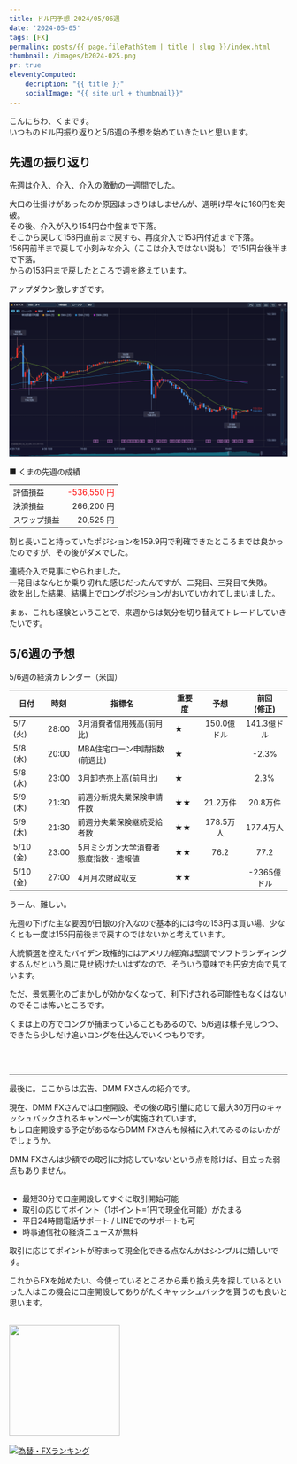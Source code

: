 ```yaml
---
title: ドル円予想 2024/05/06週
date: '2024-05-05'
tags: [FX]
permalink: posts/{{ page.filePathStem | title | slug }}/index.html
thumbnail: /images/b2024-025.png
pr: true
eleventyComputed:
    decription: "{{ title }}"
    socialImage: "{{ site.url + thumbnail}}"
---
```


こんにちわ、くまです。<br/>
いつものドル円振り返りと5/6週の予想を始めていきたいと思います。

## 先週の振り返り

先週は介入、介入、介入の激動の一週間でした。

大口の仕掛けがあったのか原因はっきりはしませんが、週明け早々に160円を突破。<br/>
その後、介入が入り154円台中盤まで下落。<br/>
そこから戻して158円直前まで戻すも、再度介入で153円付近まで下落。<br/>
156円前半まで戻して小刻みな介入（ここは介入ではない説も）で151円台後半まで下落。<br/>
からの153円まで戻したところで週を終えています。

アップダウン激しすぎです。

![](/images/b2024-025-01.png)


■ くまの先週の成績

<table style="min-width:18rem">
<tr>
    <td>評価損益</td>
    <td style="text-align:right;color:red">-536,550 円</td>
</tr>
<tr><td>決済損益</td><td style="text-align:right">266,200 円</tr></tr>
<tr><td>スワップ損益</td><td style="text-align:right"> 20,525 円 </td></tr>
</table>

割と長いこと持っていたポジションを159.9円で利確できたところまでは良かったのですが、その後がダメでした。

連続介入で見事にやられました。<br/>
一発目はなんとか乗り切れた感じだったんですが、二発目、三発目で失敗。<br/>
欲を出した結果、結構上でロングポジションがおいていかれてしまいました。

まぁ、これも経験ということで、来週からは気分を切り替えてトレードしていきたいです。

## 5/6週の予想

5/6週の経済カレンダー（米国）

<div class="post__financial-calendar">

| 日付 | 時刻 | 指標名 | 重要度 | 予想 | 前回 <br/>(修正) |
|---|---|---|---|:---:|:---:|
| 5/7 (火) | 28:00 | 3月消費者信用残高(前月比) | ★ | 150.0億ドル | 141.3億ドル |
| 5/8 (水) | 20:00 | MBA住宅ローン申請指数(前週比) | ★ |  | -2.3% |
| 5/8 (水) | 23:00 | 3月卸売売上高(前月比) | ★ |  | 2.3% |
| 5/9 (木) | 21:30 | 前週分新規失業保険申請件数 | ★★ | 21.2万件 | 20.8万件 |
| 5/9 (木) | 21:30 | 前週分失業保険継続受給者数 | ★★ | 178.5万人 | 177.4万人 |
| 5/10 (金) | 23:00 | 5月ミシガン大学消費者態度指数・速報値 | ★★ | 76.2 | 77.2 |
| 5/10 (金) | 27:00 | 4月月次財政収支 | ★★ |  | -2365億ドル |
</div>

うーん、難しい。

先週の下げた主な要因が日銀の介入なので基本的には今の153円は買い場、少なくとも一度は155円前後まで戻すのではないかと考えています。

大統領選を控えたバイデン政権的にはアメリカ経済は堅調でソフトランディングするんだという風に見せ続けたいはずなので、そういう意味でも円安方向で見ています。

ただ、景気悪化のごまかしが効かなくなって、利下げされる可能性もなくはないのでそこは怖いところです。

くまは上の方でロングが捕まっていることもあるので、5/6週は様子見しつつ、できたら少しだけ追いロングを仕込んでいくつもりです。

<br/>
<br/>
<hr/>

最後に。ここからは広告、DMM FXさんの紹介です。

現在、DMM FXさんでは口座開設、その後の取引量に応じて最大30万円のキャッシュバックされるキャンペーンが実施されています。<br/>
もし口座開設する予定があるならDMM FXさんも候補に入れてみるのはいかがでしょうか。

DMM FXさんは少額での取引に対応していないという点を除けば、目立った弱点もありません。<br/>
<br/>

- 最短30分で口座開設してすぐに取引開始可能
- 取引の応じてポイント（1ポイント=1円で現金化可能）がたまる
- 平日24時間電話サポート / LINEでのサポートも可
- 時事通信社の経済ニュースが無料

取引に応じてポイントが貯まって現金化できる点なんかはシンプルに嬉しいです。

これからFXを始めたい、今使っているところから乗り換え先を探しているといった人はこの機会に口座開設してありがたくキャッシュバックを貰うのも良いと思います。
<br/>
<br/>

<a href="https://px.a8.net/svt/ejp?a8mat=3YYPVE+94NAPE+1WP2+6CWQP" rel="nofollow">
<img border="0" width="200" height="200" alt="" src="https://www21.a8.net/svt/bgt?aid=240125306552&wid=001&eno=01&mid=s00000008903001068000&mc=1"></a>
<img border="0" width="1" height="1" src="https://www11.a8.net/0.gif?a8mat=3YYPVE+94NAPE+1WP2+6CWQP" alt="">



<a href="https://blog.with2.net/link/?id=2111205&cid=1532" title="為替・FXランキング"><img alt="為替・FXランキング" width="110" height="31" src="https://blog.with2.net/img/banner/c/banner_1/br_c_1532_1.gif"></a>